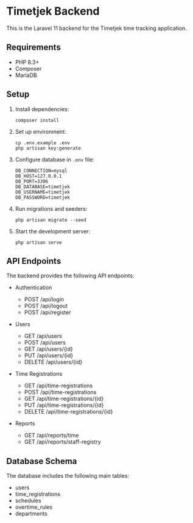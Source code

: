 # Timetjek Backend

This is the Laravel 11 backend for the Timetjek time tracking application.

## Requirements

- PHP 8.3+
- Composer
- MariaDB

## Setup

1. Install dependencies:
   ```
   composer install
   ```

2. Set up environment:
   ```
   cp .env.example .env
   php artisan key:generate
   ```

3. Configure database in `.env` file:
   ```
   DB_CONNECTION=mysql
   DB_HOST=127.0.0.1
   DB_PORT=3306
   DB_DATABASE=timetjek
   DB_USERNAME=timetjek
   DB_PASSWORD=timetjek
   ```

4. Run migrations and seeders:
   ```
   php artisan migrate --seed
   ```

5. Start the development server:
   ```
   php artisan serve
   ```

## API Endpoints

The backend provides the following API endpoints:

- Authentication
  - POST /api/login
  - POST /api/logout
  - POST /api/register

- Users
  - GET /api/users
  - POST /api/users
  - GET /api/users/{id}
  - PUT /api/users/{id}
  - DELETE /api/users/{id}

- Time Registrations
  - GET /api/time-registrations
  - POST /api/time-registrations
  - GET /api/time-registrations/{id}
  - PUT /api/time-registrations/{id}
  - DELETE /api/time-registrations/{id}

- Reports
  - GET /api/reports/time
  - GET /api/reports/staff-registry

## Database Schema

The database includes the following main tables:

- users
- time_registrations
- schedules
- overtime_rules
- departments
